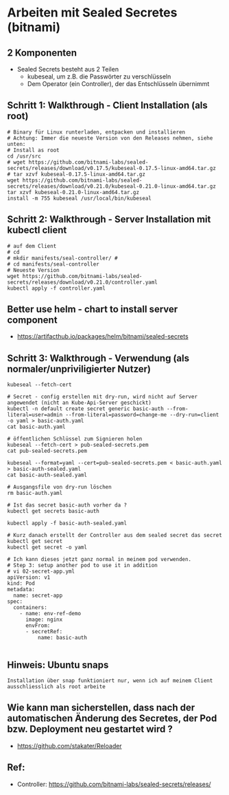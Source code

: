 # Arbeiten mit Sealed Secretes (bitnami) 

## 2 Komponenten 

 * Sealed Secrets besteht aus 2 Teilen 
   * kubeseal, um z.B. die Passwörter zu verschlüsseln 
   * Dem Operator (ein Controller), der das Entschlüsseln übernimmt  

## Schritt 1: Walkthrough - Client Installation (als root)

```
# Binary für Linux runterladen, entpacken und installieren 
# Achtung: Immer die neueste Version von den Releases nehmen, siehe unten:
# Install as root 
cd /usr/src 
# wget https://github.com/bitnami-labs/sealed-secrets/releases/download/v0.17.5/kubeseal-0.17.5-linux-amd64.tar.gz
# tar xzvf kubeseal-0.17.5-linux-amd64.tar.gz 
wget https://github.com/bitnami-labs/sealed-secrets/releases/download/v0.21.0/kubeseal-0.21.0-linux-amd64.tar.gz
tar xzvf kubeseal-0.21.0-linux-amd64.tar.gz 
install -m 755 kubeseal /usr/local/bin/kubeseal
```

## Schritt 2: Walkthrough - Server Installation mit kubectl client 

```
# auf dem Client 
# cd 
# mkdir manifests/seal-controller/ #
# cd manifests/seal-controller
# Neueste Version 
wget https://github.com/bitnami-labs/sealed-secrets/releases/download/v0.21.0/controller.yaml
kubectl apply -f controller.yaml 
```

## Better use helm - chart to install server component 

  * https://artifacthub.io/packages/helm/bitnami/sealed-secrets

## Schritt 3: Walkthrough - Verwendung (als normaler/unpriviligierter Nutzer)

```
kubeseal --fetch-cert 

# Secret - config erstellen mit dry-run, wird nicht auf Server angewendet (nicht an Kube-Api-Server geschickt) 
kubectl -n default create secret generic basic-auth --from-literal=user=admin --from-literal=password=change-me --dry-run=client -o yaml > basic-auth.yaml
cat basic-auth.yaml 

# öffentlichen Schlüssel zum Signieren holen 
kubeseal --fetch-cert > pub-sealed-secrets.pem
cat pub-sealed-secrets.pem 

kubeseal --format=yaml --cert=pub-sealed-secrets.pem < basic-auth.yaml > basic-auth-sealed.yaml
cat basic-auth-sealed.yaml 

# Ausgangsfile von dry-run löschen 
rm basic-auth.yaml

# Ist das secret basic-auth vorher da ? 
kubectl get secrets basic-auth 

kubectl apply -f basic-auth-sealed.yaml

# Kurz danach erstellt der Controller aus dem sealed secret das secret 
kubectl get secret 
kubectl get secret -o yaml

```

```
# Ich kann dieses jetzt ganz normal in meinem pod verwenden.
# Step 3: setup another pod to use it in addition 
# vi 02-secret-app.yml 
apiVersion: v1    
kind: Pod    
metadata:    
  name: secret-app    
spec:    
  containers:    
    - name: env-ref-demo    
      image: nginx    
      envFrom:                                                                                                                              
      - secretRef:
          name: basic-auth


```

## Hinweis: Ubuntu snaps 

```
Installation über snap funktioniert nur, wenn ich auf meinem Client
ausschliesslich als root arbeite 
```

## Wie kann man sicherstellen, dass nach der automatischen Änderung des Secretes, der Pod bzw. Deployment neu gestartet wird ?

  * https://github.com/stakater/Reloader
 
## Ref: 
  
  * Controller: https://github.com/bitnami-labs/sealed-secrets/releases/


